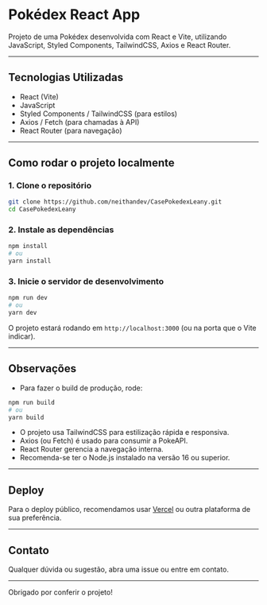 # Pokédex React App

Projeto de uma Pokédex desenvolvida com React e Vite, utilizando JavaScript, Styled Components, TailwindCSS, Axios e React Router.

---

## Tecnologias Utilizadas

- React (Vite)
- JavaScript
- Styled Components / TailwindCSS (para estilos)
- Axios / Fetch (para chamadas à API)
- React Router (para navegação)

---

## Como rodar o projeto localmente

### 1. Clone o repositório

```bash
git clone https://github.com/neithandev/CasePokedexLeany.git
cd CasePokedexLeany
```

### 2. Instale as dependências

```bash
npm install
# ou
yarn install
```

### 3. Inicie o servidor de desenvolvimento

```bash
npm run dev
# ou
yarn dev
```

O projeto estará rodando em `http://localhost:3000` (ou na porta que o Vite indicar).

---

## Observações

- Para fazer o build de produção, rode:

```bash
npm run build
# ou
yarn build
```

- O projeto usa TailwindCSS para estilização rápida e responsiva.
- Axios (ou Fetch) é usado para consumir a PokeAPI.
- React Router gerencia a navegação interna.
- Recomenda-se ter o Node.js instalado na versão 16 ou superior.

---

## Deploy

Para o deploy público, recomendamos usar [Vercel](https://vercel.com/) ou outra plataforma de sua preferência.

---

## Contato

Qualquer dúvida ou sugestão, abra uma issue ou entre em contato.

---

Obrigado por conferir o projeto!
